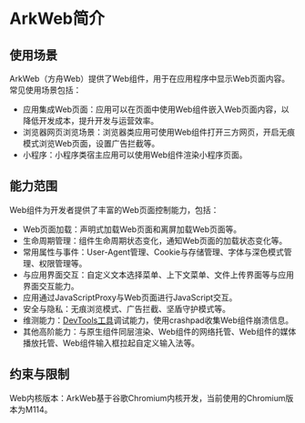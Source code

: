 # ArkWeb简介

## 使用场景

ArkWeb（方舟Web）提供了Web组件，用于在应用程序中显示Web页面内容。常见使用场景包括：

- 应用集成Web页面：应用可以在页面中使用Web组件嵌入Web页面内容，以降低开发成本，提升开发与运营效率。
- 浏览器网页浏览场景：浏览器类应用可使用Web组件打开三方网页，开启无痕模式浏览Web页面，设置广告拦截等。
- 小程序：小程序类宿主应用可以使用Web组件渲染小程序页面。

## 能力范围

Web组件为开发者提供了丰富的Web页面控制能力，包括：

- Web页面加载：声明式加载Web页面和离屏加载Web页面等。
- 生命周期管理：组件生命周期状态变化，通知Web页面的加载状态变化等。
- 常用属性与事件：User-Agent管理、Cookie与存储管理、字体与深色模式管理、权限管理等。
- 与应用界面交互：自定义文本选择菜单、上下文菜单、文件上传界面等与应用界面交互能力。
- 应用通过JavaScriptProxy与Web页面进行JavaScript交互。
- 安全与隐私：无痕浏览模式、广告拦截、坚盾守护模式等。
- 维测能力：[DevTools工具](cj-web-debugging-with-devtools.md)调试能力，使用crashpad收集Web组件崩溃信息。
- 其他高阶能力：与原生组件同层渲染、Web组件的网络托管、Web组件的媒体播放托管、Web组件输入框拉起自定义输入法<!--RP1--><!--RP1End-->等。

## 约束与限制

Web内核版本：ArkWeb基于谷歌Chromium内核开发，当前使用的Chromium版本为M114。
